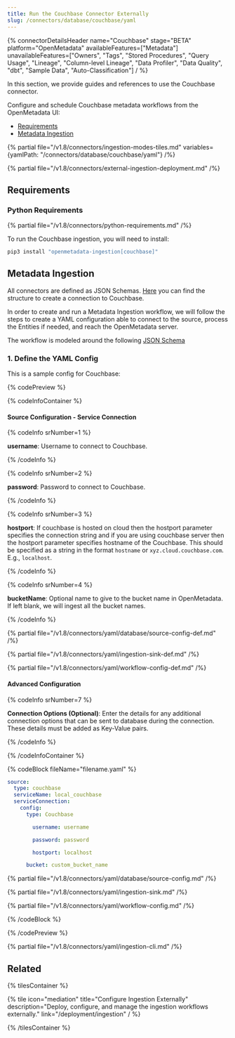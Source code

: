 ```yaml
---
title: Run the Couchbase Connector Externally
slug: /connectors/database/couchbase/yaml
---
```


{% connectorDetailsHeader
name="Couchbase"
stage="BETA"
platform="OpenMetadata"
availableFeatures=["Metadata"]
unavailableFeatures=["Owners", "Tags", "Stored Procedures", "Query Usage", "Lineage", "Column-level Lineage", "Data Profiler", "Data Quality", "dbt", "Sample Data", "Auto-Classification"]
/ %}

In this section, we provide guides and references to use the Couchbase connector.

Configure and schedule Couchbase metadata workflows from the OpenMetadata UI:

- [Requirements](#requirements)
- [Metadata Ingestion](#metadata-ingestion)

{% partial file="/v1.8/connectors/ingestion-modes-tiles.md" variables={yamlPath: "/connectors/database/couchbase/yaml"} /%}

{% partial file="/v1.8/connectors/external-ingestion-deployment.md" /%}

## Requirements

### Python Requirements

{% partial file="/v1.8/connectors/python-requirements.md" /%}

To run the Couchbase ingestion, you will need to install:

```bash
pip3 install "openmetadata-ingestion[couchbase]"
```

## Metadata Ingestion

All connectors are defined as JSON Schemas.
[Here](https://github.com/open-metadata/OpenMetadata/blob/main/openmetadata-spec/src/main/resources/json/schema/entity/services/connections/database/couchbaseConnection.json)
you can find the structure to create a connection to Couchbase.

In order to create and run a Metadata Ingestion workflow, we will follow
the steps to create a YAML configuration able to connect to the source,
process the Entities if needed, and reach the OpenMetadata server.

The workflow is modeled around the following
[JSON Schema](https://github.com/open-metadata/OpenMetadata/blob/main/openmetadata-spec/src/main/resources/json/schema/metadataIngestion/workflow.json)

### 1. Define the YAML Config

This is a sample config for Couchbase:

{% codePreview %}

{% codeInfoContainer %}

#### Source Configuration - Service Connection

{% codeInfo srNumber=1 %}

**username**: Username to connect to Couchbase.

{% /codeInfo %}

{% codeInfo srNumber=2 %}

**password**: Password to connect to Couchbase.

{% /codeInfo %}

{% codeInfo srNumber=3 %}

**hostport**: If couchbase is hosted on cloud then the hostport parameter specifies the connection string and if you are using couchbase server then the hostport parameter specifies hostname of the Couchbase. This should be specified as a string in the format `hostname` or `xyz.cloud.couchbase.com`. E.g., `localhost`.

{% /codeInfo %}

{% codeInfo srNumber=4 %}

**bucketName**: Optional name to give to the bucket name in OpenMetadata. If left blank, we will ingest all the bucket names.

{% /codeInfo %}

{% partial file="/v1.8/connectors/yaml/database/source-config-def.md" /%}

{% partial file="/v1.8/connectors/yaml/ingestion-sink-def.md" /%}

{% partial file="/v1.8/connectors/yaml/workflow-config-def.md" /%}

#### Advanced Configuration

{% codeInfo srNumber=7 %}

**Connection Options (Optional)**: Enter the details for any additional connection options that can be sent to database during the connection. These details must be added as Key-Value pairs.

{% /codeInfo %}


{% /codeInfoContainer %}

{% codeBlock fileName="filename.yaml" %}

```yaml {% isCodeBlock=true %}
source:
  type: couchbase
  serviceName: local_couchbase
  serviceConnection:
    config:
      type: Couchbase
```
```yaml {% srNumber=1 %}
        username: username
```
```yaml {% srNumber=2 %}
        password: password
```
```yaml {% srNumber=3 %}
        hostport: localhost
```

```yaml {% srNumber=4 %}
      bucket: custom_bucket_name
```

{% partial file="/v1.8/connectors/yaml/database/source-config.md" /%}

{% partial file="/v1.8/connectors/yaml/ingestion-sink.md" /%}

{% partial file="/v1.8/connectors/yaml/workflow-config.md" /%}

{% /codeBlock %}

{% /codePreview %}

{% partial file="/v1.8/connectors/yaml/ingestion-cli.md" /%}

## Related

{% tilesContainer %}

{% tile
   icon="mediation"
   title="Configure Ingestion Externally"
   description="Deploy, configure, and manage the ingestion workflows externally."
   link="/deployment/ingestion"
 / %}

{% /tilesContainer %}
